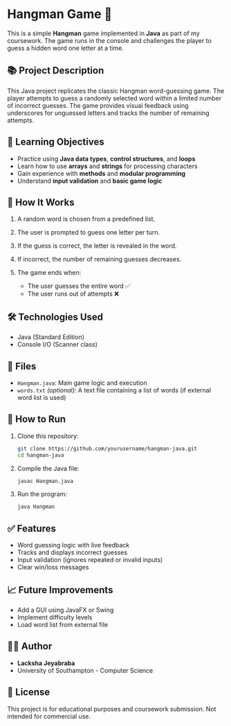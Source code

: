 # Hangman Game 🎯

This is a simple **Hangman** game implemented in **Java** as part of my coursework. The game runs in the console and challenges the player to guess a hidden word one letter at a time.

## 📚 Project Description

This Java project replicates the classic Hangman word-guessing game. The player attempts to guess a randomly selected word within a limited number of incorrect guesses. The game provides visual feedback using underscores for unguessed letters and tracks the number of remaining attempts.

## 🧠 Learning Objectives

* Practice using **Java data types**, **control structures**, and **loops**
* Learn how to use **arrays** and **strings** for processing characters
* Gain experience with **methods** and **modular programming**
* Understand **input validation** and **basic game logic**

## 🚀 How It Works

1. A random word is chosen from a predefined list.
2. The user is prompted to guess one letter per turn.
3. If the guess is correct, the letter is revealed in the word.
4. If incorrect, the number of remaining guesses decreases.
5. The game ends when:

   * The user guesses the entire word ✅
   * The user runs out of attempts ❌

## 🛠️ Technologies Used

* Java (Standard Edition)
* Console I/O (Scanner class)

## 📂 Files

* `Hangman.java`: Main game logic and execution
* `words.txt` *(optional)*: A text file containing a list of words (if external word list is used)

## 🔧 How to Run

1. Clone this repository:

   ```bash
   git clone https://github.com/yourusername/hangman-java.git
   cd hangman-java
   ```
2. Compile the Java file:

   ```bash
   javac Hangman.java
   ```
3. Run the program:

   ```bash
   java Hangman
   ```

## ✅ Features

* Word guessing logic with live feedback
* Tracks and displays incorrect guesses
* Input validation (ignores repeated or invalid inputs)
* Clear win/loss messages

## 📈 Future Improvements

* Add a GUI using JavaFX or Swing
* Implement difficulty levels
* Load word list from external file

## 🧑‍💻 Author

* **Lacksha Jeyabraba**
* University of Southampton - Computer Science

## 📜 License

This project is for educational purposes and coursework submission. Not intended for commercial use.
